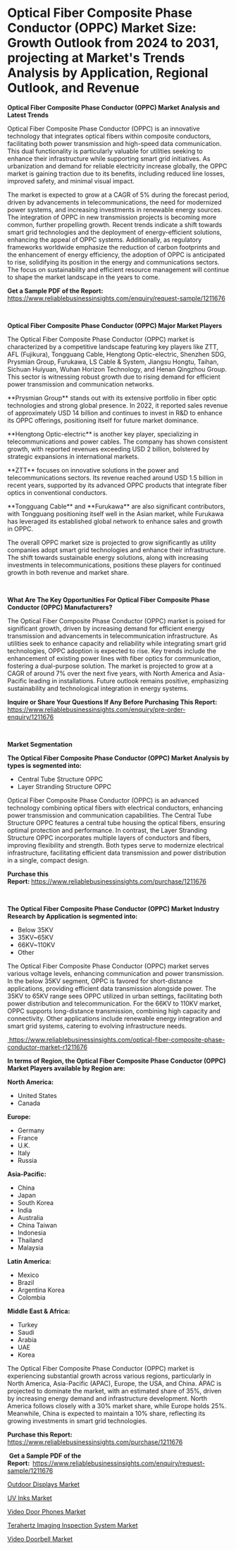 <p><h1>Optical Fiber Composite Phase Conductor (OPPC) Market Size: Growth Outlook from 2024 to 2031, projecting at Market's Trends Analysis by Application, Regional Outlook, and Revenue</h1></p><p><strong>Optical Fiber Composite Phase Conductor (OPPC) Market Analysis and Latest Trends</strong></p>
<p><p>Optical Fiber Composite Phase Conductor (OPPC) is an innovative technology that integrates optical fibers within composite conductors, facilitating both power transmission and high-speed data communication. This dual functionality is particularly valuable for utilities seeking to enhance their infrastructure while supporting smart grid initiatives. As urbanization and demand for reliable electricity increase globally, the OPPC market is gaining traction due to its benefits, including reduced line losses, improved safety, and minimal visual impact.</p><p>The market is expected to grow at a CAGR of 5% during the forecast period, driven by advancements in telecommunications, the need for modernized power systems, and increasing investments in renewable energy sources. The integration of OPPC in new transmission projects is becoming more common, further propelling growth. Recent trends indicate a shift towards smart grid technologies and the deployment of energy-efficient solutions, enhancing the appeal of OPPC systems. Additionally, as regulatory frameworks worldwide emphasize the reduction of carbon footprints and the enhancement of energy efficiency, the adoption of OPPC is anticipated to rise, solidifying its position in the energy and communications sectors. The focus on sustainability and efficient resource management will continue to shape the market landscape in the years to come.</p></p>
<p><strong>Get a Sample PDF of the Report:&nbsp;</strong> <a href="https://www.reliablebusinessinsights.com/enquiry/request-sample/1211676?utm_campaign=48&utm_medium=2&utm_source=Github&utm_content=ia&utm_term=17122024&utm_id=optical-fiber-composite-phase-conductor-oppc">https://www.reliablebusinessinsights.com/enquiry/request-sample/1211676</a></p>
<p>&nbsp;</p>
<p><strong>Optical Fiber Composite Phase Conductor (OPPC) Major Market Players</strong></p>
<p><p>The Optical Fiber Composite Phase Conductor (OPPC) market is characterized by a competitive landscape featuring key players like ZTT, AFL (Fujikura), Tongguang Cable, Hengtong Optic-electric, Shenzhen SDG, Prysmian Group, Furukawa, LS Cable & System, Jiangsu Hongtu, Taihan, Sichuan Huiyuan, Wuhan Horizon Technology, and Henan Qingzhou Group. This sector is witnessing robust growth due to rising demand for efficient power transmission and communication networks.</p><p>**Prysmian Group** stands out with its extensive portfolio in fiber optic technologies and strong global presence. In 2022, it reported sales revenue of approximately USD 14 billion and continues to invest in R&D to enhance its OPPC offerings, positioning itself for future market dominance.</p><p>**Hengtong Optic-electric** is another key player, specializing in telecommunications and power cables. The company has shown consistent growth, with reported revenues exceeding USD 2 billion, bolstered by strategic expansions in international markets.</p><p>**ZTT** focuses on innovative solutions in the power and telecommunications sectors. Its revenue reached around USD 1.5 billion in recent years, supported by its advanced OPPC products that integrate fiber optics in conventional conductors.</p><p>**Tongguang Cable** and **Furukawa** are also significant contributors, with Tongguang positioning itself well in the Asian market, while Furukawa has leveraged its established global network to enhance sales and growth in OPPC.</p><p>The overall OPPC market size is projected to grow significantly as utility companies adopt smart grid technologies and enhance their infrastructure. The shift towards sustainable energy solutions, along with increasing investments in telecommunications, positions these players for continued growth in both revenue and market share.</p></p>
<p>&nbsp;</p>
<p><strong>What Are The Key Opportunities For Optical Fiber Composite Phase Conductor (OPPC) Manufacturers?</strong></p>
<p><p>The Optical Fiber Composite Phase Conductor (OPPC) market is poised for significant growth, driven by increasing demand for efficient energy transmission and advancements in telecommunication infrastructure. As utilities seek to enhance capacity and reliability while integrating smart grid technologies, OPPC adoption is expected to rise. Key trends include the enhancement of existing power lines with fiber optics for communication, fostering a dual-purpose solution. The market is projected to grow at a CAGR of around 7% over the next five years, with North America and Asia-Pacific leading in installations. Future outlook remains positive, emphasizing sustainability and technological integration in energy systems.</p></p>
<p><strong>Inquire or Share Your Questions If Any Before Purchasing This Report:</strong> <a href="https://www.reliablebusinessinsights.com/enquiry/pre-order-enquiry/1211676?utm_campaign=48&utm_medium=2&utm_source=Github&utm_content=ia&utm_term=17122024&utm_id=optical-fiber-composite-phase-conductor-oppc">https://www.reliablebusinessinsights.com/enquiry/pre-order-enquiry/1211676</a></p>
<p>&nbsp;</p>
<p><strong>Market Segmentation</strong></p>
<p><strong>The Optical Fiber Composite Phase Conductor (OPPC) Market Analysis by types is segmented into:</strong></p>
<p><ul><li>Central Tube Structure OPPC</li><li>Layer Stranding Structure OPPC</li></ul></p>
<p><p>Optical Fiber Composite Phase Conductor (OPPC) is an advanced technology combining optical fibers with electrical conductors, enhancing power transmission and communication capabilities. The Central Tube Structure OPPC features a central tube housing the optical fibers, ensuring optimal protection and performance. In contrast, the Layer Stranding Structure OPPC incorporates multiple layers of conductors and fibers, improving flexibility and strength. Both types serve to modernize electrical infrastructure, facilitating efficient data transmission and power distribution in a single, compact design.</p></p>
<p><strong>Purchase this Report:&nbsp;</strong><a href="https://www.reliablebusinessinsights.com/purchase/1211676?utm_campaign=48&utm_medium=2&utm_source=Github&utm_content=ia&utm_term=17122024&utm_id=optical-fiber-composite-phase-conductor-oppc">https://www.reliablebusinessinsights.com/purchase/1211676</a></p>
<p>&nbsp;</p>
<p><strong>The Optical Fiber Composite Phase Conductor (OPPC) Market Industry Research by Application is segmented into:</strong></p>
<p><ul><li>Below 35KV</li><li>35KV~65KV</li><li>66KV~110KV</li><li>Other</li></ul></p>
<p><p>The Optical Fiber Composite Phase Conductor (OPPC) market serves various voltage levels, enhancing communication and power transmission. In the below 35KV segment, OPPC is favored for short-distance applications, providing efficient data transmission alongside power. The 35KV to 65KV range sees OPPC utilized in urban settings, facilitating both power distribution and telecommunication. For the 66KV to 110KV market, OPPC supports long-distance transmission, combining high capacity and connectivity. Other applications include renewable energy integration and smart grid systems, catering to evolving infrastructure needs.</p></p>
<p><a href="https://www.reliablebusinessinsights.com/optical-fiber-composite-phase-conductor-market-r1211676?utm_campaign=48&utm_medium=2&utm_source=Github&utm_content=ia&utm_term=17122024&utm_id=optical-fiber-composite-phase-conductor-oppc">&nbsp;https://www.reliablebusinessinsights.com/optical-fiber-composite-phase-conductor-market-r1211676</a></p>
<p><strong>In terms of Region, the Optical Fiber Composite Phase Conductor (OPPC) Market Players available by Region are:</strong></p>
<p>
    <p> <strong> North America: </strong>
        <ul>
            <li>United States</li>
            <li>Canada</li>
        </ul>
        </p> 
    <p> <strong> Europe: </strong>
        <ul>
            <li>Germany</li>
            <li>France</li>
            <li>U.K.</li>
            <li>Italy</li>
            <li>Russia</li>
        </ul>
        </p> 
    <p> <strong> Asia-Pacific: </strong>
        <ul>
            <li>China</li>
            <li>Japan</li>
            <li>South Korea</li>
            <li>India</li>
            <li>Australia</li>
            <li>China Taiwan</li>
            <li>Indonesia</li>
            <li>Thailand</li>
            <li>Malaysia</li>
        </ul>
        </p> 
    <p> <strong> Latin America: </strong>
        <ul>
            <li>Mexico</li>
            <li>Brazil</li>
            <li>Argentina Korea</li>
            <li>Colombia</li>
        </ul>
        </p> 
    <p> <strong> Middle East & Africa: </strong>
        <ul>
            <li>Turkey</li>
            <li>Saudi</li>
            <li>Arabia</li>
            <li>UAE</li>
            <li>Korea</li>
        </ul>
    </p>
    </p>
<p><p>The Optical Fiber Composite Phase Conductor (OPPC) market is experiencing substantial growth across various regions, particularly in North America, Asia-Pacific (APAC), Europe, the USA, and China. APAC is projected to dominate the market, with an estimated share of 35%, driven by increasing energy demand and infrastructure development. North America follows closely with a 30% market share, while Europe holds 25%. Meanwhile, China is expected to maintain a 10% share, reflecting its growing investments in smart grid technologies.</p></p>
<p><strong>Purchase this Report: </strong><a href="https://www.reliablebusinessinsights.com/purchase/1211676?utm_campaign=48&utm_medium=2&utm_source=Github&utm_content=ia&utm_term=17122024&utm_id=optical-fiber-composite-phase-conductor-oppc">https://www.reliablebusinessinsights.com/purchase/1211676</a></p>
<p>&nbsp;<strong>Get a Sample PDF of the Report:&nbsp;&nbsp;</strong><a href="https://www.reliablebusinessinsights.com/enquiry/request-sample/1211676?utm_campaign=48&utm_medium=2&utm_source=Github&utm_content=ia&utm_term=17122024&utm_id=optical-fiber-composite-phase-conductor-oppc">https://www.reliablebusinessinsights.com/enquiry/request-sample/1211676</a></p>
<p><strong></strong></p>
<p><p><a href="https://www.linkedin.com/pulse/comprehensive-market-analysis-outdoor-displays-trends-share-s9gfe?utm_campaign=48&utm_medium=2&utm_source=Github&utm_content=ia&utm_term=17122024&utm_id=optical-fiber-composite-phase-conductor-oppc">Outdoor Displays Market</a></p><p><a href="https://www.linkedin.com/pulse/investigating-uv-inks-market-size-projected-cagr-88-evaluation-lwmbf?utm_campaign=48&utm_medium=2&utm_source=Github&utm_content=ia&utm_term=17122024&utm_id=optical-fiber-composite-phase-conductor-oppc">UV Inks Market</a></p><p><a href="https://www.linkedin.com/pulse/unlocking-insights-video-door-phones-market-2024-2031-vnj1e?utm_campaign=48&utm_medium=2&utm_source=Github&utm_content=ia&utm_term=17122024&utm_id=optical-fiber-composite-phase-conductor-oppc">Video Door Phones Market</a></p><p><a href="https://github.com/kathiestrine5ty/Market-Research-Report-List-1/blob/main/terahertz-imaging-inspection-system-market.md?utm_campaign=48&utm_medium=2&utm_source=Github&utm_content=ia&utm_term=17122024&utm_id=optical-fiber-composite-phase-conductor-oppc">Terahertz Imaging Inspection System Market</a></p><p><a href="https://www.linkedin.com/pulse/consumer-behavior-shifts-video-doorbell-market-demand-pnete?utm_campaign=48&utm_medium=2&utm_source=Github&utm_content=ia&utm_term=17122024&utm_id=optical-fiber-composite-phase-conductor-oppc">Video Doorbell Market</a></p></p>